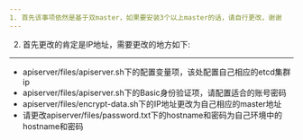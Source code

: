 ```yaml
---
1. 首先该事项依然是基于双master，如果要安装3个以上master的话，请自行更改，谢谢
---
```

2. 首先更改的肯定是IP地址，需要更改的地方如下:
---
+ apiserver/files/apiserver.sh下的配置变量项，该处配置自己相应的etcd集群ip
+ apiserver/files/apiserver.sh下的Basic身份验证项，请配置适合的账号密码
+ apiserver/files/encrypt-data.sh下的IP地址更改为自己相应的master地址
+ 请更改apiserver/files/password.txt下的hostname和密码为自己环境中的hostname和密码
